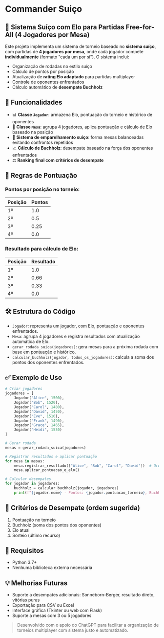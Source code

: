 # Commander Suiço
## 🧩 Sistema Suíço com Elo para Partidas Free-for-All (4 Jogadores por Mesa)
Este projeto implementa um sistema de torneio baseado no **sistema suíço**, com partidas de **4 jogadores por mesa**, onde cada jogador compete **individualmente** (formato "cada um por si"). O sistema inclui:
- Organização de rodadas no estilo suíço
- Cálculo de pontos por posição
- Atualização de **rating Elo adaptado** para partidas multiplayer
- Controle de oponentes enfrentados
- Cálculo automático de **desempate Buchholz**


## 🚀 Funcionalidades
- 📊 **Classe `Jogador`**: armazena Elo, pontuação do torneio e histórico de oponentes
- 🎲 **Classe `Mesa`**: agrupa 4 jogadores, aplica pontuação e cálculo de Elo baseado na posição
- 🔁 **Sistema de emparelhamento suíço**: forma mesas balanceadas evitando confrontos repetidos
- 📈 **Cálculo de Buchholz**: desempate baseado na força dos oponentes enfrentados
- ⚖️ **Ranking final com critérios de desempate**


## 🧠 Regras de Pontuação
### Pontos por posição no torneio:

| Posição | Pontos |
|--|--|
| 1º      | 1.0    |
| 2º      | 0.5    |
| 3º      | 0.25   |
| 4º      | 0.0    |

### Resultado para cálculo de Elo:

| Posição | Resultado |
|--|--|
| 1º      | 1.0       |
| 2º      | 0.66      |
| 3º      | 0.33      |
| 4º      | 0.0       |


## 🛠 Estrutura do Código
- `Jogador`: representa um jogador, com Elo, pontuação e oponentes enfrentados.
- `Mesa`: agrupa 4 jogadores e registra resultados com atualização automática de Elo.
- `gerar_rodada_suica(jogadores)`: gera mesas para a próxima rodada com base em pontuação e histórico.
- `calcular_buchholz(jogador, todos_os_jogadores)`: calcula a soma dos pontos dos oponentes enfrentados.


## ✅ Exemplo de Uso
```python
# Criar jogadores
jogadores = [
    Jogador("Alice", 1500),
    Jogador("Bob", 1520),
    Jogador("Carol", 1480),
    Jogador("David", 1450),
    Jogador("Eve", 1510),
    Jogador("Frank", 1490),
    Jogador("Grace", 1465),
    Jogador("Heidi", 1530)
]

# Gerar rodada
mesas = gerar_rodada_suica(jogadores)

# Registrar resultados e aplicar pontuação
for mesa in mesas:
    mesa.registrar_resultado(["Alice", "Bob", "Carol", "David"])  # Ordem da colocação
    mesa.aplicar_pontuacao_e_elo()

# Calcular desempates
for jogador in jogadores:
    buchholz = calcular_buchholz(jogador, jogadores)
    print(f"{jogador.nome} - Pontos: {jogador.pontuacao_torneio}, Buchholz: {buchholz}")
```

## 📌 Critérios de Desempate (ordem sugerida)
1. Pontuação no torneio
2. Buchholz (soma dos pontos dos oponentes)
3. Elo atual
4. Sorteio (último recurso)


## 📎 Requisitos
- Python 3.7+
- Nenhuma biblioteca externa necessária


## 💡 Melhorias Futuras
- Suporte a desempates adicionais: Sonneborn-Berger, resultado direto, vitórias puras
- Exportação para CSV ou Excel
- Interface gráfica (Tkinter ou web com Flask)
- Suporte a mesas com 3 ou 5 jogadores


> Desenvolvido com o apoio do ChatGPT para facilitar a organização de torneios multiplayer com sistema justo e automatizado.